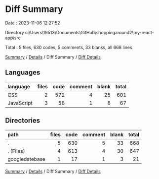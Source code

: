 # Diff Summary

Date : 2023-11-06 12:27:52

Directory c:\\Users\\19513\\Documents\\GitHub\\shoppingaround2\\my-react-app\\src

Total : 5 files,  630 codes, 5 comments, 33 blanks, all 668 lines

[Summary](results.md) / [Details](details.md) / Diff Summary / [Diff Details](diff-details.md)

## Languages
| language | files | code | comment | blank | total |
| :--- | ---: | ---: | ---: | ---: | ---: |
| CSS | 2 | 572 | 4 | 25 | 601 |
| JavaScript | 3 | 58 | 1 | 8 | 67 |

## Directories
| path | files | code | comment | blank | total |
| :--- | ---: | ---: | ---: | ---: | ---: |
| . | 5 | 630 | 5 | 33 | 668 |
| . (Files) | 4 | 613 | 4 | 30 | 647 |
| googledatebase | 1 | 17 | 1 | 3 | 21 |

[Summary](results.md) / [Details](details.md) / Diff Summary / [Diff Details](diff-details.md)